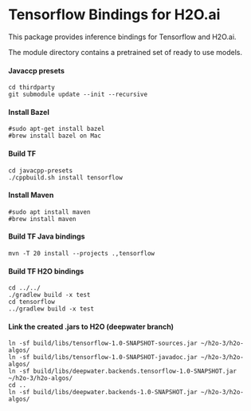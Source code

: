 # Tensorflow Bindings for H2O.ai

This package provides inference bindings for Tensorflow and H2O.ai.

The module directory contains a pretrained set of ready to use models. 


#### Javaccp presets
```
cd thirdparty
git submodule update --init --recursive
```

#### Install Bazel
```
#sudo apt-get install bazel
#brew install bazel on Mac
```


#### Build TF 
```
cd javacpp-presets
./cppbuild.sh install tensorflow
```

#### Install Maven
```
#sudo apt install maven
#brew install maven
```

#### Build TF Java bindings
```
mvn -T 20 install --projects .,tensorflow
```

#### Build TF H2O bindings
```
cd ../../
./gradlew build -x test
cd tensorflow
../gradlew build -x test
```

#### Link the created .jars to H2O (deepwater branch)
```
ln -sf build/libs/tensorflow-1.0-SNAPSHOT-sources.jar ~/h2o-3/h2o-algos/
ln -sf build/libs/tensorflow-1.0-SNAPSHOT-javadoc.jar ~/h2o-3/h2o-algos/
ln -sf build/libs/deepwater.backends.tensorflow-1.0-SNAPSHOT.jar ~/h2o-3/h2o-algos/
cd ..
ln -sf build/libs/deepwater.backends-1.0-SNAPSHOT.jar ~/h2o-3/h2o-algos/
```
